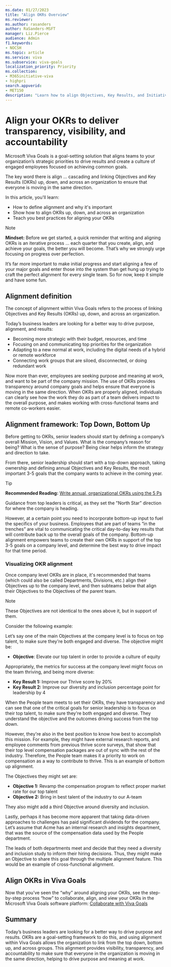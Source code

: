 ```yaml
---
ms.date: 01/27/2023
title: "Align OKRs Overview"
ms.reviewer: 
ms.author: rasanders
author: RaSanders-MSFT
manager: Liz.Pierce
audience: Admin
f1.keywords:
- NOCSH
ms.topic: article
ms.service: viva
ms.subservice: viva-goals
localization_priority: Priority
ms.collection:  
- M365initiative-viva
- highpri
search.appverid:
- MET150
description: "Learn how to align Objectives, Key Results, and Initiatives for a healthy OKR program."
---
```


# Align your OKRs to deliver transparency, visibility, and accountability

Microsoft Viva Goals is a goal-setting solution that aligns teams to your organization’s strategic priorities to drive results and create a culture of engaged employees focused on achieving common goals. 

The key word there is align ... cascading and linking Objectives and Key Results (OKRs) up, down, and across an organization to ensure that everyone is moving in the same direction. 

In this article, you'll learn:

- How to define alignment and why it's important 
- Show how to align OKRs up, down, and across an organization  
- Teach you best practices for aligning your OKRs 

> [!NOTE]
> **Mindset:** Before we get started, a quick reminder that writing and aligning OKRs is an iterative process ... each quarter that you create, align, and achieve your goals, the better you will become. That’s why we strongly urge focusing on progress over perfection.
> 
> It’s far more important to make initial progress and start aligning a few of your major goals and enter those into the system than get hung up trying to craft the perfect alignment for every single team. So for now, keep it simple and have some fun. 

## Alignment definition 

The concept of alignment within Viva Goals refers to the process of linking Objectives and Key Results (OKRs) up, down, and across an organization. 

Today’s business leaders are looking for a better way to drive purpose, alignment, and results: 

- Becoming more strategic with their budget, resources, and time 
- Focusing on and communicating top priorities for the organization 
- Adapting to a new normal at work, including the digital needs of a hybrid or remote workforce 
- Connecting work groups that are siloed, disconnected, or doing redundant work 

Now more than ever, employees are seeking purpose and meaning at work, and want to be part of the company mission. The use of OKRs provides transparency around company goals and helps ensure that everyone is moving in the same direction. When OKRs are properly aligned, individuals can clearly see how the work they do as part of a team delivers impact to the overall purpose, and makes working with cross-functional teams and remote co-workers easier. 

## Alignment framework: Top Down, Bottom Up

Before getting to OKRs, senior leaders should start by defining a company’s overall Mission, Vision, and Values. What is the company’s reason for being? What is the sense of purpose? Being clear helps inform the strategy and direction to take. 

From there, senior leadership should start with a top-down approach, taking ownership and defining annual Objectives and Key Results, the most important 3-5 goals that the company wants to achieve in the coming year.  

> [!TIP]
> **Recommended Reading:** [Write annual, organizational OKRs using the 5 Ps](write-annual-top-level-okrs.md)

Guidance from top leaders is critical, as they set the "North Star” direction for where the company is heading.  

However, at a certain point you need to incorporate bottom-up input to fuel the specifics of your business. Employees that are part of teams “in the trenches” are vital to communicating the critical day-to-day key results that will contribute back up to the overall goals of the company. Bottom-up alignment empowers teams to create their own OKRs in support of the top 3-5 goals on a company level, and determine the best way to drive impact for that time period. 

### Visualizing OKR alignment 

Once company level OKRs are in place, it's recommended that teams (which could also be called Departments, Divisions, etc.) align their Objectives up to the company level, and then subteams below that align their Objectives to the Objectives of the parent team. 

> [!NOTE]
> These Objectives are not identical to the ones above it, but in support of them.

Consider the following example: 

Let’s say one of the main Objectives at the company level is to focus on top talent, to make sure they're both engaged and diverse. The objective might be: 

- **Objective**: Elevate our top talent in order to provide a culture of equity 

Appropriately, the metrics for success at the company level might focus on the team thriving, and being more diverse: 

- **Key Result 1:** Improve our Thrive score by 20% 
- **Key Result 2:** Improve our diversity and inclusion percentage point for leadership by 4 

When the People team meets to set their OKRs, they have transparency and can see that one of the critical goals for senior leadership is to focus on their top talent, to make sure they're both engaged and diverse. They understand the objective and the outcomes driving success from the top down.  

However, they're also in the best position to know how best to accomplish this mission. For example, they might have external research reports, and employee comments from previous thrive score surveys, that show that their top level compensation packages are out of sync with the rest of the industry. Therefore, the People team makes it a priority to work on compensation as a way to contribute to thrive. This is an example of bottom up alignment.

The Objectives they might set are: 

- **Objective 1:** Revamp the compensation program to reflect proper market rate for our top talent 
- **Objective 2:** Bring in best talent of the industry to our A-team 

They also might add a third Objective around diversity and inclusion. 

Lastly, perhaps it has become more apparent that taking data-driven approaches to challenges has paid significant dividends for the company. Let’s assume that Acme has an internal research and insights department, that was the source of the compensation data used by the People department.  

The leads of both departments meet and decide that they need a diversity and inclusion study to inform their hiring decisions. Thus, they might make an Objective to share this goal through the multiple alignment feature. This would be an example of cross-functional alignment. 

## Align OKRs in Viva Goals

Now that you’ve seen the “why” around aligning your OKRs, see the step-by-step process “how” to collaborate, align, and view your OKRs in the Microsoft Viva Goals software platform: [Collaborate with Viva Goals](https://support.microsoft.com/en-us/topic/collaborate-with-viva-goals-43673d1c-0dd7-42ba-97aa-6e712db171d1#bkmk_alignokrs) 

## Summary

Today’s business leaders are looking for a better way to drive purpose and results. OKRs are a goal-setting framework to do this, and using alignment within Viva Goals allows the organization to link from the top down, bottom up, and across groups. This alignment provides visibility, transparency, and accountability to make sure that everyone in the organization is moving in the same direction, helping to drive purpose and meaning at work. 
